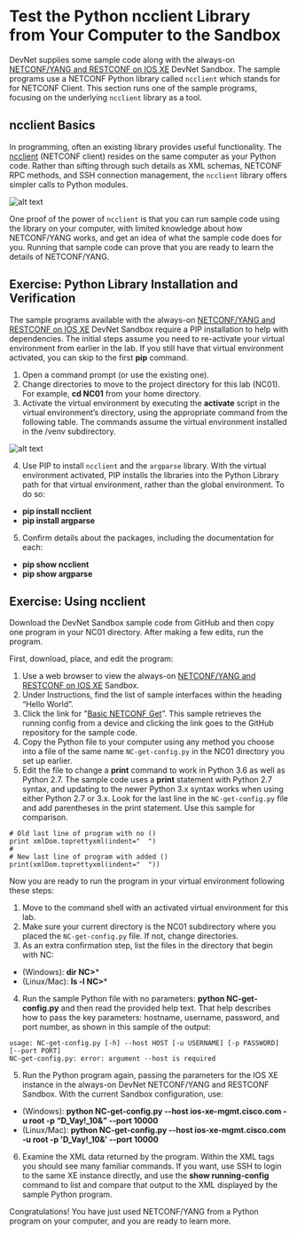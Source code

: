 # Test the Python ncclient Library from Your Computer to the Sandbox

DevNet supplies some sample code along with the always-on [NETCONF/YANG and RESTCONF on IOS XE](https://devnetsandbox.cisco.com/RM/Diagram/Index/27d9747a-db48-4565-8d44-df318fce37ad?diagramType=Topology) DevNet Sandbox. The sample programs use a NETCONF Python library called `ncclient` which stands for for NETCONF Client. This section runs one of the sample programs, focusing on the underlying `ncclient` library as a tool.

## ncclient Basics

In programming, often an existing library provides useful functionality. The [ncclient](http://ncclient.readthedocs.io/en/latest/index.html) (NETCONF client) resides on the same computer as your Python code. Rather than sifting through such details as XML schemas, NETCONF RPC methods, and SSH connection management, the `ncclient` library offers simpler calls to Python modules.

![alt text](/posts/files/02-netconf-04-home-lab-netconf/assets/images/desktop-4-08.png)


One proof of the power of `ncclient` is that you can run sample code using the library on your computer, with limited knowledge about how NETCONF/YANG works, and get an idea of what the sample code does for you. Running that sample code  can prove that you are ready to learn the details of NETCONF/YANG.

## Exercise: Python Library Installation and Verification

The sample programs available with the always-on [NETCONF/YANG and RESTCONF on IOS XE](https://devnetsandbox.cisco.com/RM/Diagram/Index/27d9747a-db48-4565-8d44-df318fce37ad?diagramType=Topology) DevNet Sandbox require a PIP installation to help with dependencies. The initial steps assume you need to re-activate your virtual environment from earlier in the lab. If you still have that virtual environment activated, you can skip to the first **pip** command.

1.  Open a command prompt (or use the existing one).
2.  Change directories to move to the project directory for this lab (NC01). For example, **cd NC01** from your home directory.
3.  Activate the virtual environment by executing the **activate** script in the virtual environment’s directory, using the appropriate command from the following table. The commands assume the virtual environment installed in the /venv subdirectory.

   ![alt text](/posts/files/02-netconf-04-home-lab-netconf/assets/images/desktop-4-table-01.png)

4.  Use PIP to install `ncclient` and the `argparse` library. With the virtual environment activated, PIP installs the libraries into the Python Library path for that virtual environment, rather than the global environment. To do so:

  -   **pip install ncclient**
  -   **pip install argparse**

5.  Confirm details about the packages, including the documentation for each: 

  - **pip show ncclient**
  - **pip show argparse**

## Exercise: Using ncclient

Download the DevNet Sandbox sample code from GitHub and then copy one program in your NC01 directory. After making a few edits, run the program.

First, download, place, and edit the program:

1.  Use a web browser to view the always-on [NETCONF/YANG and RESTCONF on IOS XE](https://devnetsandbox.cisco.com/RM/Diagram/Index/27d9747a-db48-4565-8d44-df318fce37ad?diagramType=Topology) Sandbox.
2.  Under Instructions, find the list of sample interfaces within the heading “Hello World”.
3. Click the link for "[Basic NETCONF Get](https://github.com/CiscoDevNet/python_code_samples_network/tree/master/NC-get-config)”. This sample retrieves the running config from a device and clicking the link goes to the GitHub repository for the sample code.
4.  Copy the Python file to your computer using any method you choose into a file of the same name `NC-get-config.py` in the NC01 directory you set up earlier.
5.  Edit the file to change a **print** command to work in Python 3.6 as well as Python 2.7. The sample code uses a **print** statement with Python 2.7 syntax, and updating to the newer Python 3.x syntax works when using either Python 2.7 or 3.x. Look for the last line in the `NC-get-config.py` file and add parentheses in the print statement. Use this sample for comparison.
```
# Old last line of program with no ()
print xmlDom.toprettyxml(indent="  ")
#
# New last line of program with added ()
print(xmlDom.toprettyxml(indent="  "))
```

Now you are ready to run the program in your virtual environment following these steps:

1.  Move to the command shell with an activated virtual environment for this lab.
2.  Make sure your current directory is the NC01 subdirectory where you placed the `NC-get-config.py` file. If not, change directories.
3.  As an extra confirmation step, list the files in the directory that begin with NC:
  -   (Windows): **dir NC>***
  -   (Linux/Mac): **ls -l NC>***
4.  Run the sample Python file with no parameters: **python NC-get-config.py** and then read the provided help text. That help describes how to pass the key parameters: hostname, username, password, and port number, as shown in this sample of the output:
```
usage: NC-get-config.py [-h] --host HOST [-u USERNAME] [-p PASSWORD] [--port PORT]
NC-get-config.py: error: argument --host is required
```
5.  Run the Python program again, passing the parameters for the IOS XE instance in the always-on DevNet NETCONF/YANG and RESTCONF Sandbox. With the current Sandbox configuration, use:
  -   (Windows): **python NC-get-config.py --host ios-xe-mgmt.cisco.com -u root -p “D_Vay!_10&” --port 10000**
  -   (Linux/Mac): **python NC-get-config.py --host ios-xe-mgmt.cisco.com -u root -p 'D_Vay!_10&' --port 10000**
6.  Examine the XML data returned by the program. Within the XML tags you should see many familiar commands. If you want, use SSH to login to the same XE instance directly, and use the **show running-config** command to list and compare that output to the XML displayed by the sample Python program.

Congratulations! You have just used NETCONF/YANG from a Python program on your computer, and you are ready to learn more.
